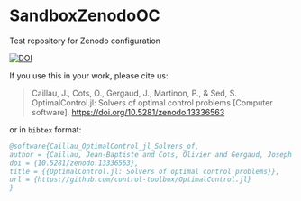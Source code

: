 # SandboxZenodoOC

Test repository for Zenodo configuration

[![DOI](https://sandbox.zenodo.org/badge/844190082.svg)](https://sandbox.zenodo.org/doi/10.5072/zenodo.101372)

If you use this in your work, please cite us:

> Caillau, J., Cots, O., Gergaud, J., Martinon, P., & Sed, S. OptimalControl.jl: Solvers of optimal control problems [Computer software]. https://doi.org/10.5281/zenodo.13336563

or in `bibtex` format:

```bibtex
@software{Caillau_OptimalControl_jl_Solvers_of,
author = {Caillau, Jean-Baptiste and Cots, Olivier and Gergaud, Joseph and Martinon, Pierre and Sed, Sophia},
doi = {10.5281/zenodo.13336563},
title = {{OptimalControl.jl: Solvers of optimal control problems}},
url = {https://github.com/control-toolbox/OptimalControl.jl}
}
```
